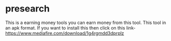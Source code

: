 # presearch

This is a earning money tools you can earn money from this tool. This tool in an apk format. If you want to install this then click on this link- https://www.mediafire.com/download/1g4rgmdd3dprplz

